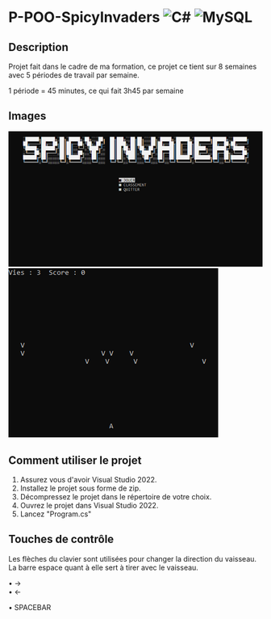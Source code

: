 # P-POO-SpicyInvaders ![C#](https://img.shields.io/badge/c%23-%23239120.svg?style=for-the-badge&logo=c-sharp&logoColor=white) ![MySQL](https://img.shields.io/badge/mysql-%2300f.svg?style=for-the-badge&logo=mysql&logoColor=white)

## Description 
Projet fait dans le cadre de ma formation, ce projet ce tient sur 8 semaines avec 5 périodes de travail par semaine.

1 période = 45 minutes, ce qui fait 3h45 par semaine

## Images
<img src="https://github.com/estebanstb/P-POO-SpicyInvaders/blob/main/screenshots/mainMenuSpicyInvaders.png"></img>
<img src="https://github.com/estebanstb/P-POO-SpicyInvaders/blob/main/screenshots/gameRunningSpicyInvaders.png"></img>

## Comment utiliser le projet
1) Assurez vous d'avoir Visual Studio 2022.
2) Installez le projet sous forme de zip.
3) Décompressez le projet dans le répertoire de votre choix.
4) Ouvrez le projet dans Visual Studio 2022.
5) Lancez "Program.cs"

## Touches de contrôle
Les flèches du clavier sont utilisées pour changer la direction du vaisseau.
La barre espace quant à elle sert à tirer avec le vaisseau.

  • →  
  • ← 
  
  • SPACEBAR
  
  
